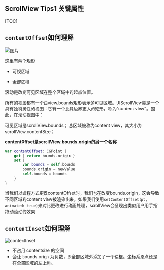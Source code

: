 ## ScrollView Tips1  关键属性

[TOC]

## `contentOffset`如何理解

![图片](https://i.stack.imgur.com/oCKJr.png#pic_left)

这里有两个矩形

- 可视区域

- 全部区域

滚动是改变可见区域在整个区域中的起点位置。

所有的视图都有一个由view.bounds矩形表示的可见区域。UIScrollView类是一个具有独特属性的视图：它有一个比其边界更大的矩形，称为"content view"。因此，在滚动视图中：

可见区域是scrollView.bounds；
总区域被称为content view，其大小为scrollView.contentSize；

**contentOffset是scrollView.bounds.origin的另一个名称**

```swift
var contentOffset: CGPoint { 
    get { return bounds.origin }
    set {
        var bounds = self.bounds
        bounds.origin = newValue
        self.bounds = bounds
    }   
}
```

当我们以编程方式更改contentOffset时，我们也在改变bounds.origin，这会导致不同区域的content view被渲染出来。如果我们使用`setContentOffset(pt, animated: true)`来对此更改进行动画处理，scrollView会呈现出类似用户用手指拖动滚动的效果



## `contentInset`如何理解

![contentInset](https://developer.apple.com/library/archive/documentation/WindowsViews/Conceptual/UIScrollView_pg/Art/contentSize_contentInset.jpg)

- 不占用 contentsize 的空间
- 会让 bounds.orign 为负数，即全部区域外添加了一个边框。坐标系原点还是在全部区域的左上角。